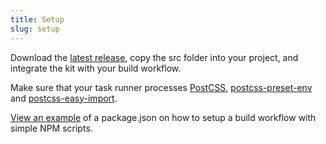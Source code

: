 ```yaml
---
title: Setup
slug: setup
---
```


Download the [latest release](https://github.com/felixdorner/baseline/releases/latest), copy the src folder into your project, and integrate the kit with your build workflow.

Make sure that your task runner processes [PostCSS](http://postcss.org/), [postcss-preset-env](https://preset-env.cssdb.org/) and [postcss-easy-import](https://github.com/TrySound/postcss-easy-import).

[View an example](https://gist.github.com/felixdorner/278fa705aa37cb369a809a4151c7d701) of a package.json on how to setup a build workflow with simple NPM scripts.
